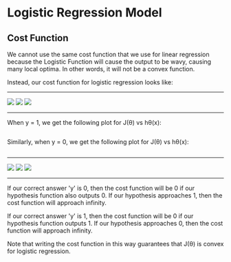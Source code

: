 # Logistic Regression Model
## Cost Function
We cannot use the same cost function that we use for linear regression because the Logistic Function will cause the output to be wavy, causing many local optima. In other words, it will not be a convex function.  

Instead, our cost function for logistic regression looks like:  

* * *

<img src="https://latex.codecogs.com/gif.latex?J(\theta)=\frac{1}{m}\sum^m_{i=1}Cost(h_\theta(x^{(i)}),y^{(i)})" />
<img src="https://latex.codecogs.com/gif.latex?Cost(h_\theta(x),y)=-log(h_\theta(x))\:\:\:\:\:\:\:\:\:\:if\:y=1" />
<img src="https://latex.codecogs.com/gif.latex?Cost(h_\theta(x),y)=-log(1-h_\theta(x))\:\:\:if\:y=0" />

* * *
When y = 1, we get the following plot for J(θ) vs hθ(x):

<img src="https://d3c33hcgiwev3.cloudfront.net/imageAssetProxy.v1/Q9sX8nnxEeamDApmnD43Fw_1cb67ecfac77b134606532f5caf98ee4_Logistic_regression_cost_function_positive_class.png?expiry=1503619200000&amp;hmac=TUNAdL29O_uM96rNz-D_G6MihktOpDM82k39zn55v_U" alt="" data-asset-id="Q9sX8nnxEeamDApmnD43Fw">

Similarly, when y = 0, we get the following plot for J(θ) vs hθ(x):

<img src="https://d3c33hcgiwev3.cloudfront.net/imageAssetProxy.v1/Ut7vvXnxEead-BJkoDOYOw_f719f2858d78dd66d80c5ec0d8e6b3fa_Logistic_regression_cost_function_negative_class.png?expiry=1503619200000&amp;hmac=HAB4anGYs5mG1V6eT0InKbqx3394G9ir8kWRdmmYZaw" alt="" data-asset-id="Ut7vvXnxEead-BJkoDOYOw">

* * *

<img src="https://latex.codecogs.com/gif.latex?Cost(h_\theta(x),y)=0:\if\:h_\theta(x)=y" />
<img src="https://latex.codecogs.com/gif.latex?Cost(h_\theta(x),y){\rightarrow}\infty\:if\:y=0{\:}and{\:}h_\theta(x){\rightarrow}1" />
<img src="https://latex.codecogs.com/gif.latex?Cost(h_\theta(x),y){\rightarrow}\infty\:if\:y=1{\:}and{\:}h_\theta(x){\rightarrow}0" />

* * *

If our correct answer 'y' is 0, then the cost function will be 0 if our hypothesis function also outputs 0. If our hypothesis approaches 1, then the cost function will approach infinity.

If our correct answer 'y' is 1, then the cost function will be 0 if our hypothesis function outputs 1. If our hypothesis approaches 0, then the cost function will approach infinity.

Note that writing the cost function in this way guarantees that J(θ) is convex for logistic regression.
